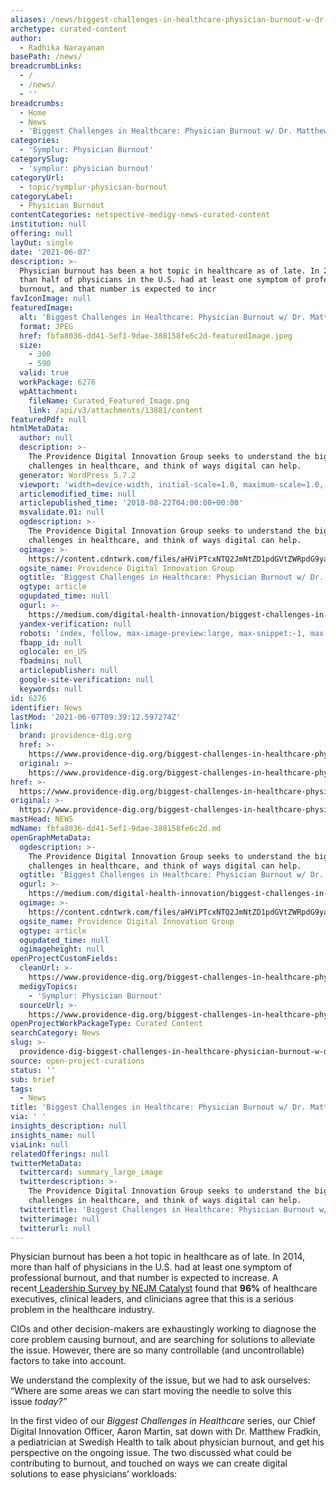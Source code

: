 ```yaml
---
aliases: /news/biggest-challenges-in-healthcare-physician-burnout-w-dr-matthew-fradkin
archetype: curated-content
author:
  - Radhika Narayanan
basePath: /news/
breadcrumbLinks:
  - /
  - /news/
  - ''
breadcrumbs:
  - Home
  - News
  - 'Biggest Challenges in Healthcare: Physician Burnout w/ Dr. Matthew Fradkin'
categories:
  - 'Symplur: Physician Burnout'
categorySlug:
  - 'symplur: physician burnout'
categoryUrl:
  - topic/symplur-physician-burnout
categoryLabel:
  - Physician Burnout
contentCategories: netspective-medigy-news-curated-content
institution: null
offering: null
layOut: single
date: '2021-06-07'
description: >-
  Physician burnout has been a hot topic in healthcare as of late. In 2014, more
  than half of physicians in the U.S. had at least one symptom of professional
  burnout, and that number is expected to incr
favIconImage: null
featuredImage:
  alt: 'Biggest Challenges in Healthcare: Physician Burnout w/ Dr. Matthew Fradkin'
  format: JPEG
  href: fbfa8036-dd41-5ef1-9dae-388158fe6c2d-featuredImage.jpeg
  size:
    - 300
    - 590
  valid: true
  workPackage: 6276
  wpAttachment:
    fileName: Curated_Featured_Image.png
    link: /api/v3/attachments/13881/content
featuredPdf: null
htmlMetaData:
  author: null
  description: >-
    The Providence Digital Innovation Group seeks to understand the biggest
    challenges in healthcare, and think of ways digital can help.
  generator: WordPress 5.7.2
  viewport: 'width=device-width, initial-scale=1.0, maximum-scale=1.0, user-scalable=0'
  articlemodified_time: null
  articlepublished_time: '2018-08-22T04:00:00+00:00'
  msvalidate.01: null
  ogdescription: >-
    The Providence Digital Innovation Group seeks to understand the biggest
    challenges in healthcare, and think of ways digital can help.
  ogimage: >-
    https://content.cdntwrk.com/files/aHViPTcxNTQ2JmNtZD1pdGVtZWRpdG9yaW1hZ2UmZmlsZW5hbWU9aXRlbWVkaXRvcmltYWdlXzYwMmRjZTUxNTY4NzIucG5nJnZlcnNpb249MDAwMCZzaWc9NzQxMTI4OTIzNTc1ODA1ODBjMDRmYmRlZjBhNDIwM2E%253D
  ogsite_name: Providence Digital Innovation Group
  ogtitle: 'Biggest Challenges in Healthcare: Physician Burnout w/ Dr. Matthew Fradkin'
  ogtype: article
  ogupdated_time: null
  ogurl: >-
    https://medium.com/digital-health-innovation/biggest-challenges-in-healthcare-physician-burnout-w-dr-matthew-fradkin-b637b1af54c4
  yandex-verification: null
  robots: 'index, follow, max-image-preview:large, max-snippet:-1, max-video-preview:-1'
  fbapp_id: null
  oglocale: en_US
  fbadmins: null
  articlepublisher: null
  google-site-verification: null
  keywords: null
id: 6276
identifier: News
lastMod: '2021-06-07T09:39:12.597274Z'
link:
  brand: providence-dig.org
  href: >-
    https://www.providence-dig.org/biggest-challenges-in-healthcare-physician-burnout-w-dr-matthew-fradkin/
  original: >-
    https://www.providence-dig.org/biggest-challenges-in-healthcare-physician-burnout-w-dr-matthew-fradkin/
href: >-
  https://www.providence-dig.org/biggest-challenges-in-healthcare-physician-burnout-w-dr-matthew-fradkin/
original: >-
  https://www.providence-dig.org/biggest-challenges-in-healthcare-physician-burnout-w-dr-matthew-fradkin/
mastHead: NEWS
mdName: fbfa8036-dd41-5ef1-9dae-388158fe6c2d.md
openGraphMetaData:
  ogdescription: >-
    The Providence Digital Innovation Group seeks to understand the biggest
    challenges in healthcare, and think of ways digital can help.
  ogtitle: 'Biggest Challenges in Healthcare: Physician Burnout w/ Dr. Matthew Fradkin'
  ogurl: >-
    https://medium.com/digital-health-innovation/biggest-challenges-in-healthcare-physician-burnout-w-dr-matthew-fradkin-b637b1af54c4
  ogimage: >-
    https://content.cdntwrk.com/files/aHViPTcxNTQ2JmNtZD1pdGVtZWRpdG9yaW1hZ2UmZmlsZW5hbWU9aXRlbWVkaXRvcmltYWdlXzYwMmRjZTUxNTY4NzIucG5nJnZlcnNpb249MDAwMCZzaWc9NzQxMTI4OTIzNTc1ODA1ODBjMDRmYmRlZjBhNDIwM2E%253D
  ogsite_name: Providence Digital Innovation Group
  ogtype: article
  ogupdated_time: null
  ogimageheight: null
openProjectCustomFields:
  cleanUrl: >-
    https://www.providence-dig.org/biggest-challenges-in-healthcare-physician-burnout-w-dr-matthew-fradkin/
  medigyTopics:
    - 'Symplur: Physician Burnout'
  sourceUrl: >-
    https://www.providence-dig.org/biggest-challenges-in-healthcare-physician-burnout-w-dr-matthew-fradkin/
openProjectWorkPackageType: Curated Content
searchCategory: News
slug: >-
  providence-dig-biggest-challenges-in-healthcare-physician-burnout-w-dr-matthew-fradkin
source: open-project-curations
status: ''
sub: brief
tags:
  - News
title: 'Biggest Challenges in Healthcare: Physician Burnout w/ Dr. Matthew Fradkin'
via: ' '
insights_description: null
insights_name: null
viaLink: null
relatedOfferings: null
twitterMetaData:
  twittercard: summary_large_image
  twitterdescription: >-
    The Providence Digital Innovation Group seeks to understand the biggest
    challenges in healthcare, and think of ways digital can help.
  twittertitle: 'Biggest Challenges in Healthcare: Physician Burnout w/ Dr. Matthew Fradkin'
  twitterimage: null
  twitterurl: null
---
```

<p>Physician burnout has been a hot topic in healthcare as of late. In 2014, more than half of physicians in the U.S. had at least one symptom of professional burnout, and that number is expected to increase. A recent<a href="https://moqc.org/wp-content/uploads/2017/06/Physician-Burnout.pdf">&nbsp;Leadership Survey by NEJM Catalyst</a>&nbsp;found that&nbsp;<strong>96%</strong>&nbsp;of healthcare executives, clinical leaders, and clinicians agree that this is a serious problem in the healthcare industry.</p><p>CIOs and other decision-makers are exhaustingly working to diagnose the core problem causing burnout, and are searching for solutions to alleviate the issue. However, there are so many controllable (and uncontrollable) factors to take into account.</p><p>We understand the complexity of the issue, but we had to ask ourselves: “Where are some areas we can start moving the needle to solve this issue&nbsp;<i>today?”</i></p><p>In the first video of our<i>&nbsp;Biggest Challenges in Healthcare</i>&nbsp;series, our Chief Digital Innovation Officer, Aaron Martin, sat down with Dr. Matthew Fradkin, a pediatrician at Swedish Health to talk about physician burnout, and get his perspective on the ongoing issue. The two discussed what could be contributing to burnout, and touched on ways we can create digital solutions to ease physicians’ workloads:<br>&nbsp;</p>